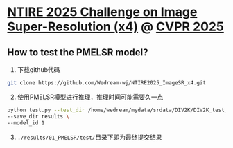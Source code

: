 # [NTIRE 2025 Challenge on Image Super-Resolution (x4)](https://cvlai.net/ntire/2025/) @ [CVPR 2025](https://cvpr.thecvf.com/)

## How to test the PMELSR model?

1. 下载github代码

```bash
git clone https://github.com/Wedream-wj/NTIRE2025_ImageSR_x4.git
```

2. 使用PMELSR模型进行推理，推理时间可能需要久一点

```bash
python test.py --test_dir /home/wedream/mydata/srdata/DIV2K/DIV2K_test_LR_bicubic_X4_2025 \
--save_dir results \
--model_id 1
```

3. `./results/01_PMELSR/test/`目录下即为最终提交结果

